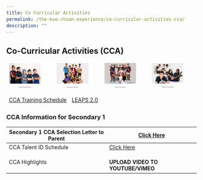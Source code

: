 ```yaml
---
title: Co Curricular Activities
permalink: /the-kuo-chuan-experience/co-curricular-activities-cca/
description: ""
---
```

## Co-Curricular Activities (CCA)


<table>
<thead>
  <tr>
    <td><img src="/images/The%20Kuo%20Chuan%20Experience/CCA/Uniformed%20Groups.jpg"  
     style="width:75%">
</td>
    <td><img src="/images/The%20Kuo%20Chuan%20Experience/CCA/Sports%20&%20Games.jpg"  
     style="width:75%">
</td>
    <td><img src="/images/The%20Kuo%20Chuan%20Experience/CCA/Performing%20Arts.jpg"  
     style="width:75%">
</td>
    <td><img src="/images/The%20Kuo%20Chuan%20Experience/CCA/Clubs%20&%20Societies.jpg"  
     style="width:75%">
</td>
  </tr>
</thead>
</table>

<table>
<thead>
  <tr>
    <td><a href="/files/CCA%20Schedule%202022.pdf">CCA Training Schedule</a></td>
    <td><a href="/files/LEAPS2%20Grading%20System.pdf">LEAPS 2.0</a></td>
  </tr>
</thead>
</table>


### CCA Information for Secondary 1


<table>
<thead>
  <tr>
    <th>Secondary 1 CCA Selection Letter to Parent</th>
    <th><a href="/files/Letter%20to%20Parents_Sec%201%20CCA%20Registration%20%20Selection%202022%20v2.pdf">Click Here</a></th>
  </tr>
</thead>
<tbody>
  <tr>
    <td>CCA Talent ID Schedule</td>
    <td><a href="/files/CCA%20Talent%20ID%20Trial%20Schedule%202022%20v2.pdf">Click Here</a></td>
  </tr>
  <tr>
    <td>CCA Highlights</td>
		<td><br><b>UPLOAD VIDEO TO YOUTUBE/VIMEO</b></td>
  </tr>
</tbody>
</table>